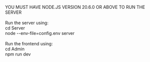 YOU MUST HAVE NODE.JS VERSION 20.6.0 OR ABOVE TO RUN THE SERVER <br/>
<br/>
Run the server using: <br/>
cd Server <br/>
node --env-file=config.env server <br/>
<br/>
Run the frontend using: <br/>
cd Admin <br/>
npm run dev
